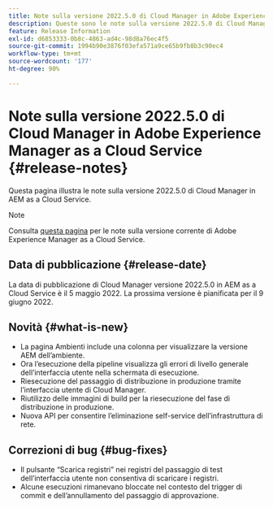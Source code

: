 ```yaml
---
title: Note sulla versione 2022.5.0 di Cloud Manager in Adobe Experience Manager as a Cloud Service
description: Queste sono le note sulla versione 2022.5.0 di Cloud Manager in AEM as a Cloud Service.
feature: Release Information
exl-id: d6853333-0b8c-4863-ad4c-98d8a76ec4f5
source-git-commit: 1994b90e3876f03efa571a9ce65b9fb8b3c90ec4
workflow-type: tm+mt
source-wordcount: '177'
ht-degree: 90%

---
```


# Note sulla versione 2022.5.0 di Cloud Manager in Adobe Experience Manager as a Cloud Service {#release-notes}

Questa pagina illustra le note sulla versione 2022.5.0 di Cloud Manager in AEM as a Cloud Service.

>[!NOTE]
>
>Consulta [questa pagina](/help/release-notes/release-notes-cloud/release-notes-current.md) per le note sulla versione corrente di Adobe Experience Manager as a Cloud Service.

## Data di pubblicazione {#release-date}

La data di pubblicazione di Cloud Manager versione 2022.5.0 in AEM as a Cloud Service è il 5 maggio 2022. La prossima versione è pianificata per il 9 giugno 2022.

## Novità {#what-is-new}

* La pagina Ambienti include una colonna per visualizzare la versione AEM dell’ambiente.
* Ora l’esecuzione della pipeline visualizza gli errori di livello generale dell’interfaccia utente nella schermata di esecuzione.
* Riesecuzione del passaggio di distribuzione in produzione tramite l’interfaccia utente di Cloud Manager.
* Riutilizzo delle immagini di build per la riesecuzione del fase di distribuzione in produzione.
* Nuova API per consentire l’eliminazione self-service dell’infrastruttura di rete.

## Correzioni di bug {#bug-fixes}

* Il pulsante “Scarica registri” nei registri del passaggio di test dell’interfaccia utente non consentiva di scaricare i registri.
* Alcune esecuzioni rimanevano bloccate nel contesto del trigger di commit e dell’annullamento del passaggio di approvazione.
